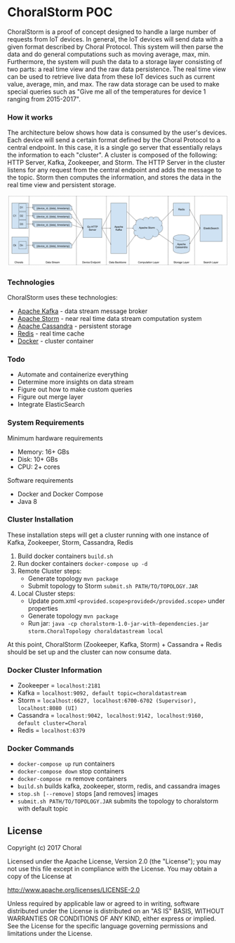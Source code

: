 # ChoralStorm POC
ChoralStorm is a proof of concept designed to handle a large number of requests from IoT devices. In general,
the IoT devices will send data with a given format described by Choral Protocol. This system will then 
parse the data and do general computations such as moving average, max, min. Furthermore, the system will push
the data to a storage layer consisting of two parts: a real time view and the raw data persistence. The real time
view can be used to retrieve live data from these IoT devices such as current value, average, min, and max. The raw
data storage can be used to make special queries such as "Give me all of the temperatures for device 1 ranging from 
2015-2017".

### How it works
The architecture below shows how data is consumed by the user's devices. Each device will send a certain format
defined by the Choral Protocol to a central endpoint. In this case, it is a single go server that essentially 
relays the information to each "cluster". A cluster is composed of the following: HTTP Server, Kafka, Zookeeper, and Storm.
The HTTP Server in the cluster listens for any request from the central endpoint and adds the message to the topic. Storm
then computes the information, and stores the data in the real time view and persistent storage.

![](/architecture.png)

### Technologies
ChoralStorm uses these technologies:

* [Apache Kafka] - data stream message broker
* [Apache Storm] - near real time data stream computation system
* [Apache Cassandra] - persistent storage
* [Redis] - real time cache
* [Docker] - cluster container

### Todo
 - Automate and containerize everything
 - Determine more insights on data stream
 - Figure out how to make custom queries
 - Figure out merge layer
 - Integrate ElasticSearch

### System Requirements
Minimum hardware requirements
* Memory: 16+ GBs
* Disk: 10+ GBs
* CPU: 2+ cores

Software requirements
* Docker and Docker Compose
* Java 8

### Cluster Installation
These installation steps will get a cluster running with one instance of Kafka, Zookeeper, Storm, Cassandra, Redis
1. Build docker containers `build.sh`
1. Run docker containers `docker-compose up -d`
1. Remote Cluster steps: 
    * Generate topology `mvn package`
    * Submit topology to Storm `submit.sh PATH/TO/TOPOLOGY.JAR`
1. Local Cluster steps:
    * Update pom.xml `<provided.scope>provided</provided.scope>` under properties
    * Generate topology `mvn package`
    * Run jar: `java -cp choralstorm-1.0-jar-with-dependencies.jar storm.ChoralTopology choraldatastream local`
    
At this point, ChoralStorm (Zookeeper, Kafka, Storm) + Cassandra + Redis should be set up and the cluster can now consume data.

### Docker Cluster Information
- Zookeeper = `localhost:2181`
- Kafka = `localhost:9092, default topic=choraldatastream`
- Storm = `localhost:6627, localhost:6700-6702 (Supervisor), localhost:8080 (UI)`
- Cassandra = `localhost:9042, localhost:9142, localhost:9160, default cluster=Choral`
- Redis = `localhost:6379`

### Docker Commands
- `docker-compose up` run containers
- `docker-compose down` stop containers
- `docker-compose rm` remove containers
- `build.sh` builds kafka, zookeeper, storm, redis, and cassandra images
- `stop.sh [--remove]` stops [and removes] images
- `submit.sh PATH/TO/TOPOLOGY.JAR` submits the topology to choralstorm with default topic

License
----
Copyright (c) 2017 Choral

Licensed under the Apache License, Version 2.0 (the "License");
you may not use this file except in compliance with the License.
You may obtain a copy of the License at

   http://www.apache.org/licenses/LICENSE-2.0

Unless required by applicable law or agreed to in writing, software
distributed under the License is distributed on an "AS IS" BASIS,
WITHOUT WARRANTIES OR CONDITIONS OF ANY KIND, either express or implied.
See the License for the specific language governing permissions and
limitations under the License.

   [Apache Kafka]: <http://kafka.apache.org/>
   [Apache Storm]: <http://storm.apache.org/>
   [Apache Cassandra]: <http://cassandra.apache.org/>
   [Redis]: <http://redis.io>
   [Docker]: <http://docker.com/>
